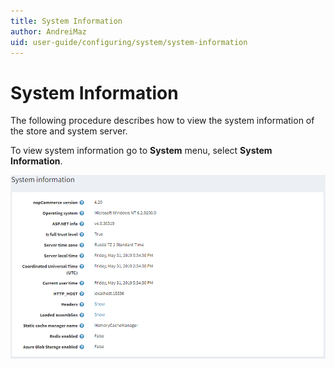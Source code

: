 ```yaml
---
title: System Information
author: AndreiMaz
uid: user-guide/configuring/system/system-information
---
```

# System Information

The following procedure describes how to view the system information of the store and system server.

To view system information go to **System** menu, select **System Information**.

![System Information](_static/system-information/system-information.png)
